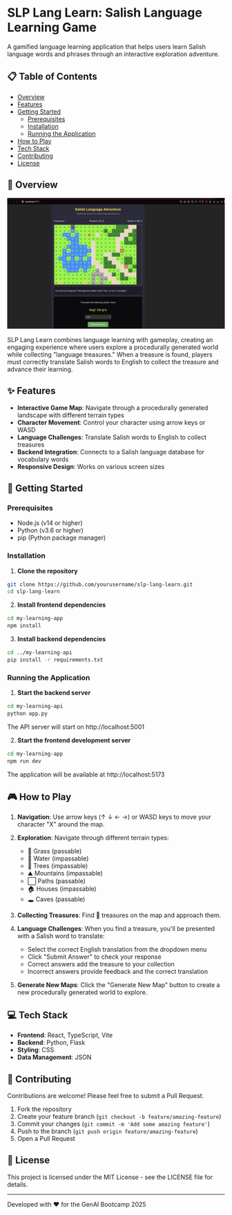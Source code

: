 # SLP Lang Learn: Salish Language Learning Game

A gamified language learning application that helps users learn Salish language words and phrases through an interactive exploration adventure.

## 📋 Table of Contents

- [Overview](#overview)
- [Features](#features)
- [Getting Started](#getting-started)
  - [Prerequisites](#prerequisites)
  - [Installation](#installation)
  - [Running the Application](#running-the-application)
- [How to Play](#how-to-play)
- [Tech Stack](#tech-stack)
- [Contributing](#contributing)
- [License](#license)

## 🌟 Overview

![SLP Lang Learn Gameplay](./my-learning-app/public/images/gameplay.png)

SLP Lang Learn combines language learning with gameplay, creating an engaging experience where users explore a procedurally generated world while collecting "language treasures." When a treasure is found, players must correctly translate Salish words to English to collect the treasure and advance their learning.

## ✨ Features

- **Interactive Game Map**: Navigate through a procedurally generated landscape with different terrain types
- **Character Movement**: Control your character using arrow keys or WASD
- **Language Challenges**: Translate Salish words to English to collect treasures
- **Backend Integration**: Connects to a Salish language database for vocabulary words
- **Responsive Design**: Works on various screen sizes

## 🚀 Getting Started

### Prerequisites

- Node.js (v14 or higher)
- Python (v3.6 or higher)
- pip (Python package manager)

### Installation

1. **Clone the repository**

```bash
git clone https://github.com/yourusername/slp-lang-learn.git
cd slp-lang-learn
```

2. **Install frontend dependencies**

```bash
cd my-learning-app
npm install
```

3. **Install backend dependencies**

```bash
cd ../my-learning-api
pip install -r requirements.txt
```

### Running the Application

1. **Start the backend server**

```bash
cd my-learning-api
python app.py
```

The API server will start on http://localhost:5001

2. **Start the frontend development server**

```bash
cd my-learning-app
npm run dev
```

The application will be available at http://localhost:5173

## 🎮 How to Play

1. **Navigation**: Use arrow keys (↑ ↓ ← →) or WASD keys to move your character "X" around the map.

2. **Exploration**: Navigate through different terrain types:
   - 🌿 Grass (passable)
   - 🌊 Water (impassable)
   - 🌲 Trees (impassable)
   - ⛰️ Mountains (impassable)
   - ⬜ Paths (passable)
   - 🏠 Houses (impassable)
   - 🕳️ Caves (passable)

3. **Collecting Treasures**: Find 💎 treasures on the map and approach them.

4. **Language Challenges**: When you find a treasure, you'll be presented with a Salish word to translate:
   - Select the correct English translation from the dropdown menu
   - Click "Submit Answer" to check your response
   - Correct answers add the treasure to your collection
   - Incorrect answers provide feedback and the correct translation

5. **Generate New Maps**: Click the "Generate New Map" button to create a new procedurally generated world to explore.

## 💻 Tech Stack

- **Frontend**: React, TypeScript, Vite
- **Backend**: Python, Flask
- **Styling**: CSS
- **Data Management**: JSON

## 🤝 Contributing

Contributions are welcome! Please feel free to submit a Pull Request.

1. Fork the repository
2. Create your feature branch (`git checkout -b feature/amazing-feature`)
3. Commit your changes (`git commit -m 'Add some amazing feature'`)
4. Push to the branch (`git push origin feature/amazing-feature`)
5. Open a Pull Request

## 📄 License

This project is licensed under the MIT License - see the LICENSE file for details.

---

Developed with ❤️ for the GenAI Bootcamp 2025
